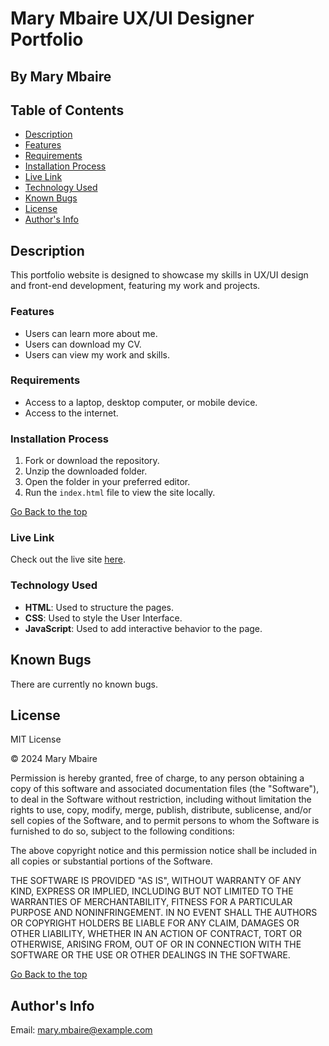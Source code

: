 # Mary Mbaire UX/UI Designer Portfolio

## By Mary Mbaire


## Table of Contents
- [Description](#description)
- [Features](#features)
- [Requirements](#requirements)
- [Installation Process](#installation-process)
- [Live Link](#live-link)
- [Technology Used](#technology-used)
- [Known Bugs](#known-bugs)
- [License](#license)
- [Author's Info](#authors-info)

## Description
This portfolio website is designed to showcase my skills in UX/UI design and front-end development, featuring my work and projects.

### Features
- Users can learn more about me.
- Users can download my CV.
- Users can view my work and skills.

### Requirements
- Access to a laptop, desktop computer, or mobile device.
- Access to the internet.

### Installation Process
1. Fork or download the repository.
2. Unzip the downloaded folder.
3. Open the folder in your preferred editor.
4. Run the `index.html` file to view the site locally.

[Go Back to the top](#)

### Live Link
Check out the live site [here](https://your-username.github.io/portfolio).

### Technology Used
- **HTML**: Used to structure the pages.
- **CSS**: Used to style the User Interface.
- **JavaScript**: Used to add interactive behavior to the page.

## Known Bugs
There are currently no known bugs.

## License
MIT License

© 2024 Mary Mbaire

Permission is hereby granted, free of charge, to any person obtaining a copy of this software and associated documentation files (the "Software"), to deal in the Software without restriction, including without limitation the rights to use, copy, modify, merge, publish, distribute, sublicense, and/or sell copies of the Software, and to permit persons to whom the Software is furnished to do so, subject to the following conditions:

The above copyright notice and this permission notice shall be included in all copies or substantial portions of the Software.

THE SOFTWARE IS PROVIDED "AS IS", WITHOUT WARRANTY OF ANY KIND, EXPRESS OR IMPLIED, INCLUDING BUT NOT LIMITED TO THE WARRANTIES OF MERCHANTABILITY, FITNESS FOR A PARTICULAR PURPOSE AND NONINFRINGEMENT. IN NO EVENT SHALL THE AUTHORS OR COPYRIGHT HOLDERS BE LIABLE FOR ANY CLAIM, DAMAGES OR OTHER LIABILITY, WHETHER IN AN ACTION OF CONTRACT, TORT OR OTHERWISE, ARISING FROM, OUT OF OR IN CONNECTION WITH THE SOFTWARE OR THE USE OR OTHER DEALINGS IN THE SOFTWARE.

[Go Back to the top](#)

## Author's Info
Email: mary.mbaire@example.com

